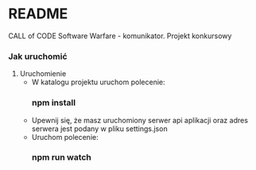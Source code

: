 # README #

CALL of CODE Software Warfare - komunikator. Projekt konkursowy

### Jak uruchomić ###

1. Uruchomienie
	-  W katalogu projektu uruchom polecenie:
		### npm install ###
	- Upewnij się, że masz uruchomiony serwer api aplikacji oraz adres serwera jest podany w pliku settings.json
	- Uruchom polecenie:
		### npm run watch ###

